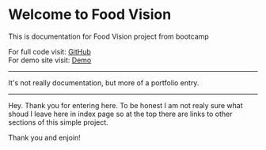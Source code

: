 # Welcome to Food Vision

This is documentation for Food Vision project from bootcamp

For full code visit: [GitHub](https://github.com/DarekW90/PyTorch_food101_doc_repo/blob/main/foodvision-bootcamp.ipynb)<br/>
For demo site visit: [Demo](/demo)

---

It's not really documentation, but more of a portfolio entry.

---

Hey. Thank you for entering here. To be honest I am not realy sure what shoud I leave here in index page so at the top
there are links to other sections of this simple project.

Thank you and enjoin!